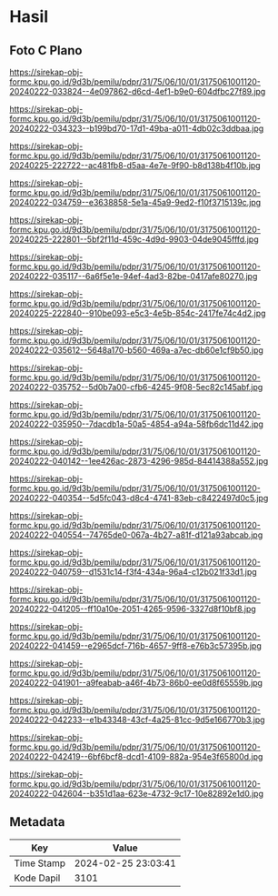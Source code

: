 # Hasil

## Foto C Plano

https://sirekap-obj-formc.kpu.go.id/9d3b/pemilu/pdpr/31/75/06/10/01/3175061001120-20240222-033824--4e097862-d6cd-4ef1-b9e0-604dfbc27f89.jpg

https://sirekap-obj-formc.kpu.go.id/9d3b/pemilu/pdpr/31/75/06/10/01/3175061001120-20240222-034323--b199bd70-17d1-49ba-a011-4db02c3ddbaa.jpg

https://sirekap-obj-formc.kpu.go.id/9d3b/pemilu/pdpr/31/75/06/10/01/3175061001120-20240225-222722--ac481fb8-d5aa-4e7e-9f90-b8d138b4f10b.jpg

https://sirekap-obj-formc.kpu.go.id/9d3b/pemilu/pdpr/31/75/06/10/01/3175061001120-20240222-034759--e3638858-5e1a-45a9-9ed2-f10f3715139c.jpg

https://sirekap-obj-formc.kpu.go.id/9d3b/pemilu/pdpr/31/75/06/10/01/3175061001120-20240225-222801--5bf2f11d-459c-4d9d-9903-04de9045fffd.jpg

https://sirekap-obj-formc.kpu.go.id/9d3b/pemilu/pdpr/31/75/06/10/01/3175061001120-20240222-035117--6a6f5e1e-94ef-4ad3-82be-0417afe80270.jpg

https://sirekap-obj-formc.kpu.go.id/9d3b/pemilu/pdpr/31/75/06/10/01/3175061001120-20240225-222840--910be093-e5c3-4e5b-854c-2417fe74c4d2.jpg

https://sirekap-obj-formc.kpu.go.id/9d3b/pemilu/pdpr/31/75/06/10/01/3175061001120-20240222-035612--5648a170-b560-469a-a7ec-db60e1cf9b50.jpg

https://sirekap-obj-formc.kpu.go.id/9d3b/pemilu/pdpr/31/75/06/10/01/3175061001120-20240222-035752--5d0b7a00-cfb6-4245-9f08-5ec82c145abf.jpg

https://sirekap-obj-formc.kpu.go.id/9d3b/pemilu/pdpr/31/75/06/10/01/3175061001120-20240222-035950--7dacdb1a-50a5-4854-a94a-58fb6dc11d42.jpg

https://sirekap-obj-formc.kpu.go.id/9d3b/pemilu/pdpr/31/75/06/10/01/3175061001120-20240222-040142--1ee426ac-2873-4296-985d-84414388a552.jpg

https://sirekap-obj-formc.kpu.go.id/9d3b/pemilu/pdpr/31/75/06/10/01/3175061001120-20240222-040354--5d5fc043-d8c4-4741-83eb-c8422497d0c5.jpg

https://sirekap-obj-formc.kpu.go.id/9d3b/pemilu/pdpr/31/75/06/10/01/3175061001120-20240222-040554--74765de0-067a-4b27-a81f-d121a93abcab.jpg

https://sirekap-obj-formc.kpu.go.id/9d3b/pemilu/pdpr/31/75/06/10/01/3175061001120-20240222-040759--d1531c14-f3f4-434a-96a4-c12b021f33d1.jpg

https://sirekap-obj-formc.kpu.go.id/9d3b/pemilu/pdpr/31/75/06/10/01/3175061001120-20240222-041205--ff10a10e-2051-4265-9596-3327d8f10bf8.jpg

https://sirekap-obj-formc.kpu.go.id/9d3b/pemilu/pdpr/31/75/06/10/01/3175061001120-20240222-041459--e2965dcf-716b-4657-9ff8-e76b3c57395b.jpg

https://sirekap-obj-formc.kpu.go.id/9d3b/pemilu/pdpr/31/75/06/10/01/3175061001120-20240222-041901--a9feabab-a46f-4b73-86b0-ee0d8f65559b.jpg

https://sirekap-obj-formc.kpu.go.id/9d3b/pemilu/pdpr/31/75/06/10/01/3175061001120-20240222-042233--e1b43348-43cf-4a25-81cc-9d5e166770b3.jpg

https://sirekap-obj-formc.kpu.go.id/9d3b/pemilu/pdpr/31/75/06/10/01/3175061001120-20240222-042419--6bf6bcf8-dcd1-4109-882a-954e3f65800d.jpg

https://sirekap-obj-formc.kpu.go.id/9d3b/pemilu/pdpr/31/75/06/10/01/3175061001120-20240222-042604--b351d1aa-623e-4732-9c17-10e82892e1d0.jpg


## Metadata

| Key        | Value               |
| ---------- | ------------------- |
| Time Stamp | 2024-02-25 23:03:41 |
| Kode Dapil | 3101                |



